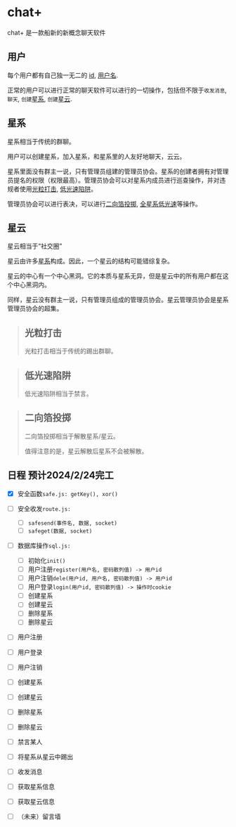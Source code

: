 # chat+
chat+ 是一款船新的新概念聊天软件



## 用户

每个用户都有自己独一无二的 [id](), [用户名]().

正常的用户可以进行正常的聊天软件可以进行的一切操作，包括但不限于`收发消息`, `聊天`, `创建`[星系](#星系), `创建`[星云](#星云).



## 星系

星系相当于传统的群聊。

用户可以创建星系，加入星系，和星系里的人友好地聊天，云云。

星系里面没有群主一说，只有管理员组建的管理员协会。星系的创建者拥有对管理员提名的权限（权限最高）。管理员协会可以对星系内成员进行巡查操作，并对违规者使用[光粒打击](#光粒打击), [低光速陷阱](#低光速陷阱)。

管理员协会可以进行表决，可以进行[二向箔投掷](#二向箔投掷), [全星系低光速](#低光速陷阱)等操作。




## 星云

星云相当于“社交圈”

星云由许多[星系](#星系)构成。因此，一个星云的结构可能错综复杂。

星云的中心有一个中心黑洞。它的本质与星系无异，但是星云中的所有用户都在这个中心黑洞内。

同样，星云没有群主一说，只有管理员组成的管理员协会。星云管理员协会是星系管理员协会的超集。



>## 光粒打击
> 光粒打击相当于传统的踢出群聊。



>## 低光速陷阱
> 低光速陷阱相当于禁言。



>## 二向箔投掷
> 二向箔投掷相当于解散星系/星云。
>
> 值得注意的是，星云解散后星系不会被解散。



<!--
## GFW式星系

GFW式星系是普通星系的超集。

群主拥有至高无上的特权。

可以操纵群成员的一切行为。
-->


## 日程 预计2024/2/24完工

- [x] 安全函数`safe.js: getKey(), xor()`
- [ ] 安全收发`route.js:`
    - [ ] `safesend(事件名, 数据, socket)`
    - [ ] `safeget(数据, socket)`
- [ ] 数据库操作`sql.js:`
    - [ ] 初始化`init()`
    - [ ] 用户注册`register(用户名, 密码散列值) -> 用户id`
    - [ ] 用户注销`dele(用户id, 用户名, 密码散列值) -> 用户id`
    - [ ] 用户登录`login(用户id, 密码散列值) -> 操作时cookie`
    - [ ] 创建星系
    - [ ] 创建星云
    - [ ] 删除星系
    - [ ] 删除星云
- [ ] 用户注册
- [ ] 用户登录
- [ ] 用户注销
- [ ] 创建星系
- [ ] 创建星云
- [ ] 删除星系
- [ ] 删除星云
- [ ] 禁言某人
- [ ] 将星系从星云中踢出
- [ ] 收发消息
- [ ] 获取星系信息
- [ ] 获取星云信息
- [ ] （未来）留言墙

